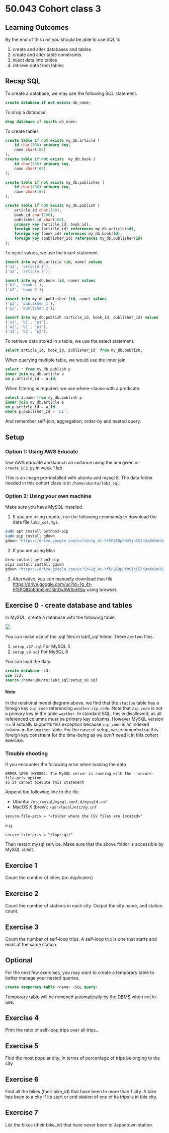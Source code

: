 # 50.043 Cohort class 3


## Learning Outcomes

By the end of this unit you should be able to use SQL to

1. create and alter databases and tables
2. create and alter table constraints
3. inject data into tables
4. retrieve data from tables

## Recap SQL

To create a database, we may use the following SQL statement.

```sql
create database if not exists db_name;
```

To drop a database

```sql
drop database if exists db_name;
```

To create tables

```sql
create table if not exists my_db.article (
    id char(100) primary key,
    name char(100)
);
create table if not exists  my_db.book (
    id char(100) primary key,
    name char(100)
);

create table if not exists my_db.publisher (
    id char(100) primary key,
    name char(100)
);

create table if not exists my_db.publish (
    article_id char(100),
    book_id char(100),
    publisher_id char(100),
    primary key (article_id, book_id),
    foreign key (article_id) references my_db.article(id),
    foreign key (book_id) references my_db.book(id),
    foreign key (publisher_id) references my_db.publisher(id)
);
```

To inject values, we use the insert statement.

```sql
insert into my_db.article (id, name) values 
('a1', 'article 1'),
('a2', 'article 2'); 

insert into my_db.book (id, name) values 
('b1', 'book 1'),
('b2', 'book 2');

insert into my_db.publisher (id, name) values
('p1', 'publisher 1'),
('p2', 'publisher 2');

insert into my_db.publish (article_id, book_id, publisher_id) values
('a1', 'b1', 'p1'),
('a2', 'b1', 'p1'),
('a1', 'b2', 'p2');
```


To retrieve data stored in a table, we use the select statement.

```sql
select article_id, book_id, publisher_id  from my_db.publish;
```


When querying multiple table, we would use the inner join.

```sql
select * from my_db.publish p 
inner join my_db.article a 
on p.article_id = a.id;
```

When filtering is required, we use where-clause with a predicate.

```sql
select a.name from my_db.publish p 
inner join my_db.article a 
on p.article_id = a.id
where p.publisher_id = 'p1';
```

And remember self-join, aggregation, order-by and nested query.

## Setup 

### Option 1: Using AWS Educate

Use AWS educate and launch an instance using the ami given in `create_EC2.py` in week 1 lab. 


This is an image pre-installed with ubuntu and mysql 8. The data folder needed in this cohort class is in `/home/ubuntu/lab3_sql`.

### Option 2: Using your own machine

Make sure you have MySQL installed. 

1. If you are using ubuntu, run the following commands to download the data file `lab3_sql.tgz`.

```sh
sudo apt install python3-pip
sudo pip install gdown​
gdown "https://drive.google.com/uc?id=1g_4t-hf5PQIDpEdm5jhC5lnDxAWSnHSw"
```
2. If you are using Mac

```sh
brew install python3-pip
pip3 install install gdown
gdown "https://drive.google.com/uc?id=1g_4t-hf5PQIDpEdm5jhC5lnDxAWSnHSw"
```

3. Alternative, you can manually download that file https://drive.google.com/uc?id=1g_4t-hf5PQIDpEdm5jhC5lnDxAWSnHSw using browser.


## Exercise 0 - create database and tables

In MySQL, create a database with the following table.

![](./images/cc3_table.png)

You can make use of the .sql files in lab3_sql folder. There are two files.
1. `setup_v57.sql` For MySQL 5
2. `setup_v8.sql`  For MySQL 8

You can load the data 

```sql
create database cc3;
use cc3;
source /home/ubuntu/lab3_sql/setup_v8.sql
```

#### Note
In the relational model diagram above, we find that the `station` table has a foreign key `zip_code` referencing `weather`.`zip_code`. 
Note that `zip_code` is not a primary key in the table `weather`. In standard SQL, this is disallowed, as all referenced columns must be primary key columns. 
However MySQL version <= 8 actually supports this exception because `zip_code` is an indexed column in the `weather` table. 
For the ease of setup, we commented up this foreign key constraint for the time-being as we don't need it in this cohort exercise. 

### Trouble shooting 

If you encounter the following error when loading the data

```
ERROR 1290 (HY000): The MySQL server is running with the --secure-file-priv option 
so it cannot execute this statement
```

Append the following line to the file 

* Ubuntu: `/etc/mysql/mysql.conf.d/mysqld.cnf`
* MacOS X (brew): `/usr/local/etc/my.cnf`

```
secure-file-priv = "<folder where the CSV files are located>"
```

e.g.

```
secure-file-priv = "/tmp/sql/"
```

Then restart mysql service. Make sure that the above folder is accessible by MySQL client.



## Exercise 1

Count the number of cities (no duplicates)​

## Exercise 2

Count the number of stations in each city. Output the city name, and station count.​

## Exercise 3 

Count the number of self-loop trips. A self-loop trip is one that starts and ends at the same station.


## Optional

For the next few exercises, you may want to create a temporary table to better manage your nested queries.

```sql
create temporary table <name> <SQL query>​
```

Temporary table will be removed automatically by the DBMS when not in-use.

## Exercise 4

Print the ratio of self-loop trips over all trips..

## Exercise 5

Find the most popular city, in terms of percentage of trips belonging to the city

## Exercise 6

Find all the bikes (their bike_id) that have been to more than 1 city. A bike has been to a city if its start or end station of one of its trips is in this city.

## Exercise 7

List the bikes (their bike_id) that have never been to Japantown station.​
